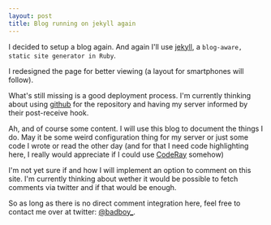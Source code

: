 ```yaml
---
layout: post
title: Blog running on jekyll again
---
```


I decided to setup a blog again. And again I'll use [jekyll][], a `blog-aware, static site generator in Ruby`.

I redesigned the page for better viewing (a layout for smartphones will follow).

What's still missing is a good deployment process. I'm currently thinking about using [github][] for the repository and having my server informed by their post-receive hook.

Ah, and of course some content. I will use this blog to document the things I do. May it be some weird configuration thing for my server or just some code I wrote or read the other day (and for that I need code highlighting here, I really would appreciate if I could use [CodeRay][] somehow)

I'm not yet sure if and how I will implement an option to comment on this site. I'm currently thinking about wether it would be possible to fetch comments via twitter and if that would be enough.

So as long as there is no direct comment integration here, feel free to contact me over at twitter: [@badboy_](https://twitter.com/badboy_).

[jekyll]: https://github.com/mojombo/jekyll
[github]: https://github.com/
[CodeRay]: https://github.com/rubychan/coderay
